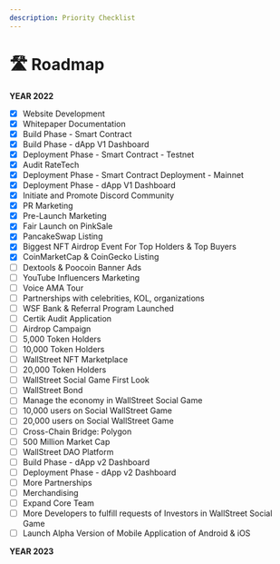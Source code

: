 ```yaml
---
description: Priority Checklist
---
```


# 🛣 Roadmap

**YEAR 2022**

* [x] Website Development
* [x] Whitepaper Documentation
* [x] Build Phase - Smart Contract
* [x] Build Phase - dApp V1 Dashboard
* [x] Deployment Phase - Smart Contract - Testnet
* [x] Audit RateTech
* [x] Deployment Phase - Smart Contract Deployment - Mainnet
* [x] Deployment Phase - dApp V1 Dashboard
* [x] Initiate and Promote Discord Community
* [x] PR Marketing
* [x] Pre-Launch Marketing
* [x] Fair Launch on PinkSale
* [x] PancakeSwap Listing
* [x] Biggest NFT Airdrop Event For Top Holders & Top Buyers
* [x] CoinMarketCap & CoinGecko Listing
* [ ] Dextools & Poocoin Banner Ads
* [ ] YouTube Influencers Marketing
* [ ] Voice AMA Tour
* [ ] Partnerships with celebrities, KOL, organizations
* [ ] WSF Bank & Referral Program Launched
* [ ] Certik Audit Application
* [ ] Airdrop Campaign
* [ ] 5,000 Token Holders
* [ ] 10,000 Token Holders
* [ ] WallStreet NFT Marketplace
* [ ] 20,000 Token Holders
* [ ] WallStreet Social Game First Look
* [ ] WallStreet Bond
* [ ] Manage the economy in WallStreet Social Game
* [ ] 10,000 users on Social WallStreet Game
* [ ] 20,000 users on Social WallStreet Game
* [ ] Cross-Chain Bridge: Polygon
* [ ] 500 Million Market Cap
* [ ] WallStreet DAO Platform
* [ ] Build Phase - dApp v2 Dashboard
* [ ] Deployment Phase - dApp v2 Dashboard
* [ ] More Partnerships
* [ ] Merchandising
* [ ] Expand Core Team
* [ ] More Developers to fulfill requests of Investors in WallStreet Social Game
* [ ] Launch Alpha Version of Mobile Application of Android & iOS

**YEAR 2023**
